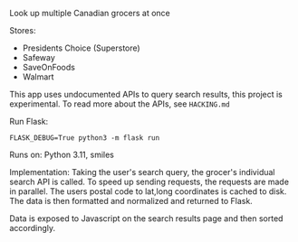 Look up multiple Canadian grocers at once

Stores: 
* Presidents Choice (Superstore)
* Safeway
* SaveOnFoods
* Walmart

This app uses undocumented APIs to query search results, this project is experimental. To read more about the APIs, see `HACKING.md`

Run Flask:
```
FLASK_DEBUG=True python3 -m flask run
```

Runs on: Python 3.11, smiles

Implementation:
Taking the user's search query, the grocer's individual search API is called. To speed up sending requests, the requests are made in parallel. 
The users postal code to lat,long coordinates is cached to disk. 
The data is then formatted and normalized and returned to Flask.

Data is exposed to Javascript on the search results page and then sorted accordingly.